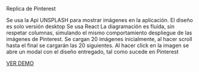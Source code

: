 Replica de Pinterest

Se usa la Api UNSPLASH para mostrar imágenes en la aplicación.
El diseño es solo versión desktop
Se usa React
La diagramación es fluida, sin respetar columnas, simulando el mismo comportamiento despliegue de las imágenes de Pinterest.
Se cargan 20 imágenes inicialmente, al hacer scroll hasta el final se cargarán las 20 siguientes.
Al hacer click en la imagen se  abre un modal con el diseño entregado, tal como sucede en Pinterest

 

[VER DEMO](https://anagalvezsalas11.github.io/Job-Aplication/)